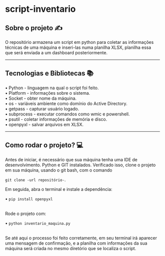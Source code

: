 # script-inventario

<h2>Sobre o projeto ✍</h2>
O repositório armazena um script em python para coletar as informações técnicas de uma máquina e inseri-las numa planilha XLSX, planilha essa que será enviada a um dashboard posteriormente.<br>
<hr>

<h2>Tecnologias e Bibliotecas 📚</h2>
• Python - linguagem na qual o script foi feito. <br>
• Platform - informações sobre o sistema.  <br>
• Socket - obter nome da máquina. <br>
• os - variáveis ambiente como domínio do Active Directory. <br>
• getpass - capturar usuário logado. <br>
• subprocess - executar comandos como wmic e powershell. <br>
• psutil - coletar informações de memória e disco. <br>
• openpyxl - salvar arquivos em XLSX. <br>

<hr>

<h2>Como rodar o projeto? 💻</h2>
Antes de iniciar, é necessário que sua máquina tenha uma IDE de desenvolvimento. Python e GIT instalados. Verificado isso, clone o projeto em sua máquina, usando o git bash, com o comando 

```git clone -url repositório-```. <br>

Em seguida, abra o terminal e instale a dependência: <br> 

• ```pip install openpyxl```

<br>
Rode o projeto com: <br>

• ```python inventario_maquina.py``` <br><br>

Se até aqui o processo foi feito corretamente, em seu terminal irá aparecer uma mensagem de confirmação, e a planilha com informações da sua máquina será criada no mesmo diretório que se localiza o script.
